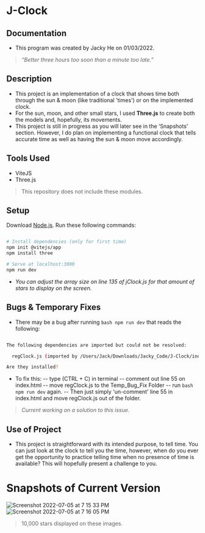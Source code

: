 # J-Clock

## Documentation
- This program was created by Jacky He on 01/03/2022.
> *“Better three hours too soon than a minute too late.”*

## Description 
- This project is an implementation of a clock that shows time both through the sun & moon (like traditional 'times') or on the implemented clock. 
- For the sun, moon, and other small stars, I used **Three.js** to create both the models and, hopefully, its movements. 
- This project is still in progress as you will later see in the ‘Snapshots’ section. However, I do plan on implementing a functional clock that tells accurate time as well as having the sun & moon move accordingly. 

## Tools Used
- ViteJS
- Three.js
> This repository does not include these modules.

## Setup
Download [Node.js](https://nodejs.org/en/download/).
Run these following commands:

``` bash

# Install dependencies (only for first time)
npm init @vitejs/app
npm install three

# Serve at localhost:3000
npm run dev

```
- *You can adjust the array size on line 135 of jClock.js for that amount of stars to display on the screen.*

## Bugs & Temporary Fixes
- There may be a bug after running ``` bash npm run dev ``` that reads the following:

``` bash

The following dependencies are imported but could not be resolved:

  regClock.js (imported by /Users/Jack/Downloads/Jacky_Code/J-Clock/index.html)

Are they installed?

```
- To fix this:
-- type (CTRL + C) in terminal
-- comment out line 55 on index.html
-- move regClock.js to the Temp_Bug_Fix Folder
-- run ``` bash npm run dev ``` again. 
-- Then just simply 'un-comment' line 55 in index.html and move regClock.js out of the folder.
> *Current working on a solution to this issue.*

## Use of Project
- This project is straightforward with its intended purpose, to tell time. You can just look at the clock to tell you the time, however, when do you ever get the opportunity to practice telling time when no presence of time is available? This will hopefully present a challenge to you. 

# Snapshots of Current Version

![Screenshot 2022-07-05 at 7 15 33 PM](https://user-images.githubusercontent.com/78707612/177444765-67e6e813-eb5b-4348-b3cf-96ab3cbc4d13.png)
![Screenshot 2022-07-05 at 7 16 05 PM](https://user-images.githubusercontent.com/78707612/177444778-926f9d6e-07d8-49b5-9257-2837a0c2b79a.png)
> 10,000 stars displayed on these images.


